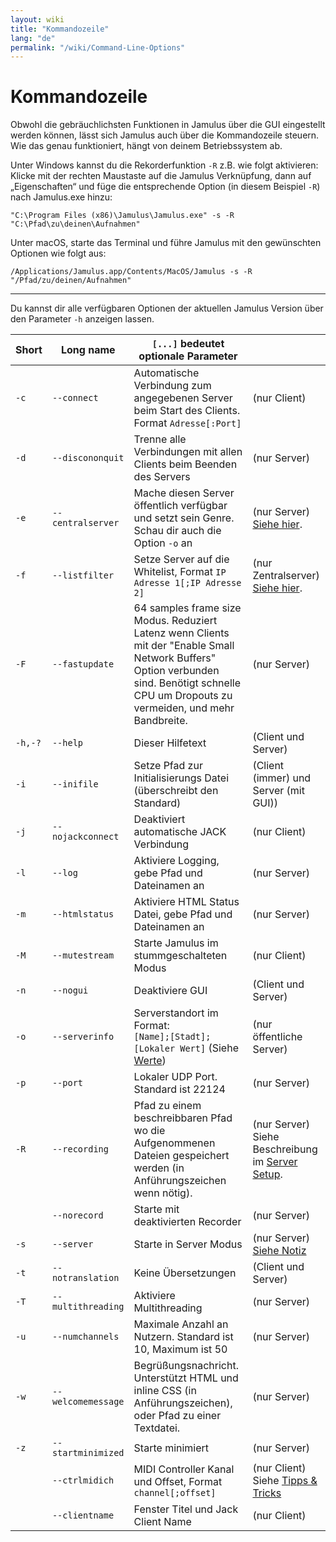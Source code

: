 ```yaml
---
layout: wiki
title: "Kommandozeile"
lang: "de"
permalink: "/wiki/Command-Line-Options"
---
```


# Kommandozeile

Obwohl die gebräuchlichsten Funktionen in Jamulus über die GUI eingestellt werden können, lässt sich Jamulus auch über die Kommandozeile steuern. Wie das genau funktioniert, hängt von deinem Betriebssystem ab.

Unter Windows kannst du die Rekorderfunktion `-R` z.B. wie folgt aktivieren: Klicke mit der rechten Maustaste auf die Jamulus Verknüpfung, dann auf „Eigenschaften“ und füge die entsprechende Option (in diesem Beispiel `-R`) nach Jamulus.exe hinzu:

```shell
"C:\Program Files (x86)\Jamulus\Jamulus.exe" -s -R "C:\Pfad\zu\deinen\Aufnahmen"
```

Unter macOS, starte das Terminal und führe Jamulus mit den gewünschten Optionen wie folgt aus:

```shell
/Applications/Jamulus.app/Contents/MacOS/Jamulus -s -R "/Pfad/zu/deinen/Aufnahmen"
```

***

Du kannst dir alle verfügbaren Optionen der aktuellen Jamulus Version über den Parameter `-h` anzeigen lassen.


| Short | Long name | `[...]` bedeutet optionale Parameter | |
|-------|-----------|----------------------------------|-|
|    `-c` |`--connect`        | Automatische Verbindung zum angegebenen Server beim Start des Clients. Format `Adresse[:Port]` | (nur Client) |
|    `-d` |`--discononquit`   | Trenne alle Verbindungen mit allen Clients beim Beenden des Servers | (nur Server) |
|    `-e` |`--centralserver`  | Mache diesen Server öffentlich verfügbar und setzt sein Genre. Schau dir auch die Option `-o` an | (nur Server) [Siehe hier](Choosing-a-Server-Type#1-öffentlich). |
|    `-f` |`--listfilter`     | Setze Server auf die Whitelist, Format `IP Adresse 1[;IP Adresse 2]` | (nur Zentralserver) [Siehe hier](Choosing-a-Server-Type#3-zentral). |
|    `-F` |`--fastupdate`     | 64 samples frame size Modus. Reduziert Latenz wenn Clients mit der "Enable Small Network Buffers" Option verbunden sind. Benötigt schnelle CPU um Dropouts zu vermeiden, und mehr Bandbreite. | (nur Server) |
| `-h,-?` |`--help`           | Dieser Hilfetext | (Client und Server) |
|    `-i` |`--inifile`        | Setze Pfad zur Initialisierungs Datei (überschreibt den Standard) | (Client (immer) und Server (mit GUI)) |
|    `-j` |`--nojackconnect`  | Deaktiviert automatische JACK Verbindung | (nur Client) |
|    `-l` |`--log` | Aktiviere Logging, gebe Pfad und Dateinamen an | (nur Server) |
|    `-m` |`--htmlstatus`     | Aktiviere HTML Status Datei, gebe Pfad und Dateinamen an | (nur Server) |
|    `-M` |`--mutestream`     | Starte Jamulus im stummgeschalteten Modus | (nur Client) |
|    `-n` |`--nogui`          | Deaktiviere GUI | (Client und Server) |
|    `-o` |`--serverinfo`     | Serverstandort im Format: <br/>`[Name];[Stadt];[Lokaler Wert]` (Siehe [Werte](https://doc.qt.io/qt-5/qlocale.html#Country-enum))| (nur öffentliche Server) |
|    `-p` |`--port`           | Lokaler UDP Port. Standard ist 22124 | (nur Server) |
|    `-R` |`--recording`      | Pfad zu einem beschreibbaren Pfad wo die Aufgenommenen Dateien gespeichert werden (in Anführungszeichen wenn nötig). | (nur Server) Siehe Beschreibung im [Server Setup](Server-Win-Mac#recording). |
|       | `--norecord`      | Starte mit deaktivierten Recorder | (nur Server) |
|    `-s` |`--server`         | Starte in Server Modus | (nur Server) [Siehe Notiz](Choosing-a-Server-Type) |
|    `-t` |`--notranslation`  | Keine Übersetzungen | (Client und Server) |
|    `-T` |`--multithreading` | Aktiviere Multithreading | (nur Server) |
|    `-u` |`--numchannels`    | Maximale Anzahl an Nutzern. Standard ist 10, Maximum ist 50 | (nur Server) |
|    `-w` |`--welcomemessage` | Begrüßungsnachricht. Unterstützt HTML und inline CSS (in Anführungszeichen), oder Pfad zu einer Textdatei. | (nur Server) |
|    `-z` |`--startminimized` | Starte minimiert | (nur Server) |
|       |`--ctrlmidich`     | MIDI Controller Kanal und Offset, Format `channel[;offset]`  | (nur Client) Siehe [Tipps & Tricks](Tips-Tricks-More#Using-ctrlmidich-for-MIDI-controllers) |
|       |`--clientname`     | Fenster Titel und Jack Client Name | (nur Client) |
